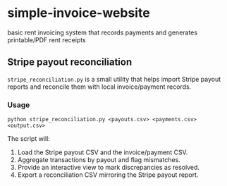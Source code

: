 # simple-invoice-website

basic rent invoicing system that records payments and generates printable/PDF rent receipts

## Stripe payout reconciliation

`stripe_reconciliation.py` is a small utility that helps import Stripe payout
reports and reconcile them with local invoice/payment records.

### Usage

```
python stripe_reconciliation.py <payouts.csv> <payments.csv> <output.csv>
```

The script will:
1. Load the Stripe payout CSV and the invoice/payment CSV.
2. Aggregate transactions by payout and flag mismatches.
3. Provide an interactive view to mark discrepancies as resolved.
4. Export a reconciliation CSV mirroring the Stripe payout report.
